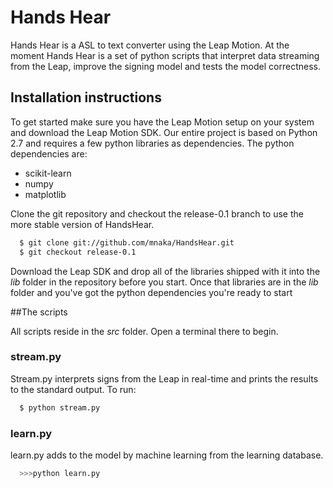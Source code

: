 # Hands Hear

Hands Hear is a ASL to text converter using the Leap Motion. At the moment Hands Hear is a set of python scripts that interpret data streaming from the Leap, improve the signing model and tests the model correctness. 

## Installation instructions

To get started make sure you have the Leap Motion setup on your system and download the Leap Motion SDK. Our entire project is based on Python 2.7 and requires a few python libraries as dependencies. The python dependencies are:

- scikit-learn
- numpy
- matplotlib

Clone the git repository and checkout the release-0.1 branch to use the more stable version of HandsHear. 

```bash
  $ git clone git://github.com/mnaka/HandsHear.git
  $ git checkout release-0.1
```

Download the Leap SDK and drop all of the libraries shipped with it into the *lib* folder in the repository before you start. Once that libraries are in the *lib* folder and you've got the python dependencies you're ready to start

##The scripts

All scripts reside in the *src* folder. Open a terminal there to begin.

### stream.py

Stream.py interprets signs from the Leap in real-time and prints the results to the standard output. To run:

```bash
  $ python stream.py
```  

### learn.py

learn.py adds to the model by machine learning from the learning database.

```bash
  >>>python learn.py
```
